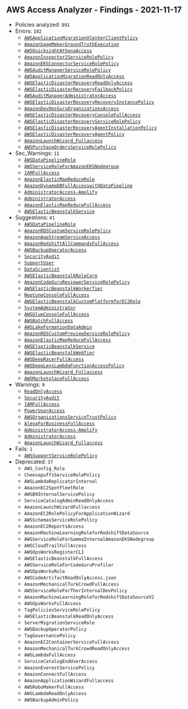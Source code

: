 ## AWS Access Analyzer - Findings - 2021-11-17

- Policies analyzed: `891`
- Errors: `102`
  - [`AWSApplicationMigrationVCenterClientPolicy`](./AWSApplicationMigrationVCenterClientPolicy.json)
  - [`AmazonSageMakerGroundTruthExecution`](./AmazonSageMakerGroundTruthExecution.json)
  - [`AWSQuicksightAthenaAccess`](./AWSQuicksightAthenaAccess.json)
  - [`AmazonInspector2ServiceRolePolicy`](./AmazonInspector2ServiceRolePolicy.json)
  - [`AmazonEKSConnectorServiceRolePolicy`](./AmazonEKSConnectorServiceRolePolicy.json)
  - [`AWSAuditManagerServiceRolePolicy`](./AWSAuditManagerServiceRolePolicy.json)
  - [`AWSApplicationMigrationReadOnlyAccess`](./AWSApplicationMigrationReadOnlyAccess.json)
  - [`AWSElasticDisasterRecoveryReadOnlyAccess`](./AWSElasticDisasterRecoveryReadOnlyAccess.json)
  - [`AWSElasticDisasterRecoveryFailbackPolicy`](./AWSElasticDisasterRecoveryFailbackPolicy.json)
  - [`AWSAuditManagerAdministratorAccess`](./AWSAuditManagerAdministratorAccess.json)
  - [`AWSElasticDisasterRecoveryRecoveryInstancePolicy`](./AWSElasticDisasterRecoveryRecoveryInstancePolicy.json)
  - [`AmazonDevOpsGuruOrganizationsAccess`](./AmazonDevOpsGuruOrganizationsAccess.json)
  - [`AWSElasticDisasterRecoveryConsoleFullAccess`](./AWSElasticDisasterRecoveryConsoleFullAccess.json)
  - [`AWSElasticDisasterRecoveryServiceRolePolicy`](./AWSElasticDisasterRecoveryServiceRolePolicy.json)
  - [`AWSElasticDisasterRecoveryAgentInstallationPolicy`](./AWSElasticDisasterRecoveryAgentInstallationPolicy.json)
  - [`AWSElasticDisasterRecoveryAgentPolicy`](./AWSElasticDisasterRecoveryAgentPolicy.json)
  - [`AmazonLaunchWizard_Fullaccess`](./AmazonLaunchWizard_Fullaccess.json)
  - [`AWSPurchaseOrdersServiceRolePolicy`](./AWSPurchaseOrdersServiceRolePolicy.json)
- Sec_Warnings: `11`
  - [`AWSDataPipelineRole`](./AWSDataPipelineRole.json)
  - [`AWSServiceRoleForAmazonEKSNodegroup`](./AWSServiceRoleForAmazonEKSNodegroup.json)
  - [`IAMFullAccess`](./IAMFullAccess.json)
  - [`AmazonElasticMapReduceRole`](./AmazonElasticMapReduceRole.json)
  - [`AmazonDynamoDBFullAccesswithDataPipeline`](./AmazonDynamoDBFullAccesswithDataPipeline.json)
  - [`AdministratorAccess-Amplify`](./AdministratorAccess-Amplify.json)
  - [`AdministratorAccess`](./AdministratorAccess.json)
  - [`AmazonElasticMapReduceFullAccess`](./AmazonElasticMapReduceFullAccess.json)
  - [`AWSElasticBeanstalkService`](./AWSElasticBeanstalkService.json)
- Suggestions: `41`
  - [`AWSDataPipelineRole`](./AWSDataPipelineRole.json)
  - [`AmazonRDSCustomServiceRolePolicy`](./AmazonRDSCustomServiceRolePolicy.json)
  - [`AmazonAppStreamServiceAccess`](./AmazonAppStreamServiceAccess.json)
  - [`AmazonRedshiftAllCommandsFullAccess`](./AmazonRedshiftAllCommandsFullAccess.json)
  - [`AWSBackupOperatorAccess`](./AWSBackupOperatorAccess.json)
  - [`SecurityAudit`](./SecurityAudit.json)
  - [`SupportUser`](./SupportUser.json)
  - [`DataScientist`](./DataScientist.json)
  - [`AWSElasticBeanstalkRoleCore`](./AWSElasticBeanstalkRoleCore.json)
  - [`AmazonCodeGuruReviewerServiceRolePolicy`](./AmazonCodeGuruReviewerServiceRolePolicy.json)
  - [`AWSElasticBeanstalkWorkerTier`](./AWSElasticBeanstalkWorkerTier.json)
  - [`NeptuneConsoleFullAccess`](./NeptuneConsoleFullAccess.json)
  - [`AWSElasticBeanstalkCustomPlatformforEC2Role`](./AWSElasticBeanstalkCustomPlatformforEC2Role.json)
  - [`SystemAdministrator`](./SystemAdministrator.json)
  - [`AWSGlueConsoleFullAccess`](./AWSGlueConsoleFullAccess.json)
  - [`AWSBatchFullAccess`](./AWSBatchFullAccess.json)
  - [`AWSLakeFormationDataAdmin`](./AWSLakeFormationDataAdmin.json)
  - [`AmazonRDSCustomPreviewServiceRolePolicy`](./AmazonRDSCustomPreviewServiceRolePolicy.json)
  - [`AmazonElasticMapReduceFullAccess`](./AmazonElasticMapReduceFullAccess.json)
  - [`AWSElasticBeanstalkService`](./AWSElasticBeanstalkService.json)
  - [`AWSElasticBeanstalkWebTier`](./AWSElasticBeanstalkWebTier.json)
  - [`AWSDeepRacerFullAccess`](./AWSDeepRacerFullAccess.json)
  - [`AWSDeepLensLambdaFunctionAccessPolicy`](./AWSDeepLensLambdaFunctionAccessPolicy.json)
  - [`AmazonLaunchWizard_Fullaccess`](./AmazonLaunchWizard_Fullaccess.json)
  - [`AWSMarketplaceFullAccess`](./AWSMarketplaceFullAccess.json)
- Warnings: `9`
  - [`ReadOnlyAccess`](./ReadOnlyAccess.json)
  - [`SecurityAudit`](./SecurityAudit.json)
  - [`IAMFullAccess`](./IAMFullAccess.json)
  - [`PowerUserAccess`](./PowerUserAccess.json)
  - [`AWSOrganizationsServiceTrustPolicy`](./AWSOrganizationsServiceTrustPolicy.json)
  - [`AlexaForBusinessFullAccess`](./AlexaForBusinessFullAccess.json)
  - [`AdministratorAccess-Amplify`](./AdministratorAccess-Amplify.json)
  - [`AdministratorAccess`](./AdministratorAccess.json)
  - [`AmazonLaunchWizard_Fullaccess`](./AmazonLaunchWizard_Fullaccess.json)
- Fails: `1`
  - [`AWSSupportServiceRolePolicy`](./AWSSupportServiceRolePolicy.json)
- Deprecated: `37`
  - `AWS_Config_Role`
  - `CheesepuffsServiceRolePolicy`
  - `AWSLambdaReplicatorInternal`
  - `AmazonEC2SpotFleetRole`
  - `AWSB9InternalServicePolicy`
  - `ServiceCatalogAdminReadOnlyAccess`
  - `AmazonLaunchWizardFullaccess`
  - `AmazonEC2RolePolicyForApplicationWizard`
  - `AWSSchemasServiceRolePolicy`
  - `AmazonEC2ReportsAccess`
  - `AmazonMachineLearningRoleforRedshiftDataSource`
  - `AWSServiceRoleForGammaInternalAmazonEKSNodegroup`
  - `AWSCloudTrailFullAccess`
  - `AWSOpsWorksRegisterCLI`
  - `AWSElasticBeanstalkFullAccess`
  - `AWSServiceRoleForCodeGuruProfiler`
  - `AWSOpsWorksRole`
  - `AWSCodeArtifactReadOnlyAccess.json`
  - `AmazonMechanicalTurkCrowdFullAccess`
  - `AWSServiceRoleForThorInternalDevPolicy`
  - `AmazonMachineLearningRoleforRedshiftDataSourceV2`
  - `AWSOpsWorksFullAccess`
  - `TagPoliciesServiceRolePolicy`
  - `AWSElasticBeanstalkReadOnlyAccess`
  - `ServerMigrationServiceRole`
  - `AWSBackupOperatorPolicy`
  - `TagGovernancePolicy`
  - `AmazonEC2ContainerServiceFullAccess`
  - `AmazonMechanicalTurkCrowdReadOnlyAccess`
  - `AWSLambdaFullAccess`
  - `ServiceCatalogEndUserAccess`
  - `AmazonEverestServicePolicy`
  - `AmazonConnectFullAccess`
  - `AmazonApplicationWizardFullaccess`
  - `AWSRoboMakerFullAccess`
  - `AWSLambdaReadOnlyAccess`
  - `AWSBackupAdminPolicy`
